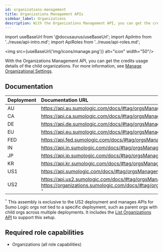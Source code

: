 ```yaml
---
id: organizations-management
title: Organizations Management APIs
sidebar_label: Organizations
description: With the Organizations Management API, you can get the credits usage details of the child organizations.
---
```


import useBaseUrl from '@docusaurus/useBaseUrl';
import ApiIntro from '../reuse/api-intro.md';
import ApiRoles from '../reuse/api-roles.md';

<img src={useBaseUrl('img/icons/manage.png')} alt="icon" width="50"/>

With the Organizations Management API, you can get the credits usage details of the child organizations. For more information, see [Manage Organizational Settings](/docs/manage/manage-subscription/create-and-manage-orgs/manage-org-settings).

## Documentation

<ApiIntro/>

| Deployment | Documentation URL                                                 |
|:------------|:-------------------------------------------------------------------|
| AU         | https://api.au.sumologic.com/docs/#tag/orgsManagement  |
| CA         | https://api.ca.sumologic.com/docs/#tag/orgsManagement  |
| DE         | https://api.de.sumologic.com/docs/#tag/orgsManagement  |
| EU         | https://api.eu.sumologic.com/docs/#tag/orgsManagement  |
| FED        | https://api.fed.sumologic.com/docs/#tag/orgsManagement |
| IN         | https://api.in.sumologic.com/docs/#tag/orgsManagement  |
| JP         | https://api.jp.sumologic.com/docs/#tag/orgsManagement  |
| KR         | https://api.kr.sumologic.com/docs/#tag/orgsManagement  |
| US1        | https://api.sumologic.com/docs/#tag/orgsManagement     |
| US2        | https://api.us2.sumologic.com/docs/#tag/orgsManagement<br/>https://organizations.sumologic.com/docs/#tag/organizationsManagement <sup>`*`</sup> |

<sup>`*`</sup> This assembly is exclusive to the US2 deployment and manages APIs for Sumo Logic orgs not tied to a specific deployment, such as parent orgs with child orgs across multiple deployments. It includes the [List Organizations API](https://organizations.sumologic.com/docs/#operation/listOrganizations) to support this setup.

## Required role capabilities

<ApiRoles/>

* Organizations (all role capabilities)

